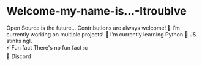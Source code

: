 # Welcome-my-name-is...-Itroublve
Open Source is the future... Contributions are always welcome! 🔭 
I’m currently working on multiple projects!  🌱 
I’m currently learning Python 
 💩 JS stinks ngl.  
⚡ Fun fact There's no fun fact :c  
👀 Discord
